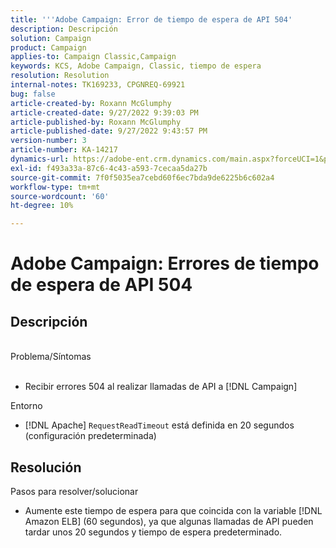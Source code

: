 ```yaml
---
title: '''Adobe Campaign: Error de tiempo de espera de API 504'
description: Descripción
solution: Campaign
product: Campaign
applies-to: Campaign Classic,Campaign
keywords: KCS, Adobe Campaign, Classic, tiempo de espera
resolution: Resolution
internal-notes: TK169233, CPGNREQ-69921
bug: false
article-created-by: Roxann McGlumphy
article-created-date: 9/27/2022 9:39:03 PM
article-published-by: Roxann McGlumphy
article-published-date: 9/27/2022 9:43:57 PM
version-number: 3
article-number: KA-14217
dynamics-url: https://adobe-ent.crm.dynamics.com/main.aspx?forceUCI=1&pagetype=entityrecord&etn=knowledgearticle&id=fb9fddcd-ac3e-ed11-9db1-00224808613b
exl-id: f493a33a-87c6-4c43-a593-7cecaa5da27b
source-git-commit: 7f0f5035ea7cebd60f6ec7bda9de6225b6c602a4
workflow-type: tm+mt
source-wordcount: '60'
ht-degree: 10%

---
```


# Adobe Campaign: Errores de tiempo de espera de API 504

## Descripción

<br>Problema/Síntomas<br><br>
- Recibir errores 504 al realizar llamadas de API a [!DNL Campaign]



Entorno
- [!DNL Apache] `RequestReadTimeout` está definida en 20 segundos (configuración predeterminada)



## Resolución

Pasos para resolver/solucionar
- Aumente este tiempo de espera para que coincida con la variable [!DNL Amazon ELB] (60 segundos), ya que algunas llamadas de API pueden tardar unos 20 segundos y tiempo de espera predeterminado.
